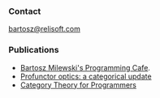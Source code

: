 ### Contact ###
bartosz@relisoft.com
### Publications ###
* [Bartosz Milewski's Programming Cafe](http://bartoszmilewski.com). 
* [Profunctor optics: a categorical update](https://arxiv.org/abs/2001.07488)
* [Category Theory for Programmers](https://github.com/hmemcpy/milewski-ctfp-pdf)